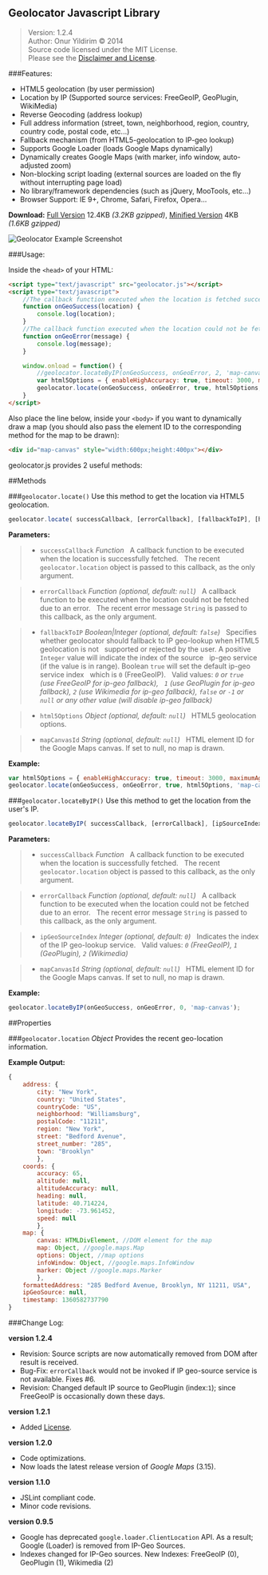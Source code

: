 ## Geolocator Javascript Library

> Version: 1.2.4  
> Author: Onur Yildirim © 2014  
> Source code licensed under the MIT License.  
> Please see the [Disclaimer and License][license].

###Features:

 - HTML5 geolocation (by user permission)
 - Location by IP (Supported source services: FreeGeoIP, GeoPlugin, WikiMedia)
 - Reverse Geocoding (address lookup)
 - Full address information (street, town, neighborhood, region,
   country, country code, postal code, etc...)
 - Fallback mechanism (from HTML5-geolocation to IP-geo lookup)
 - Supports Google Loader (loads Google Maps dynamically)
 - Dynamically creates Google Maps (with marker, info window, auto-adjusted zoom)
 - Non-blocking script loading (external sources are loaded on the fly without interrupting page load)
 - No library/framework dependencies (such as jQuery, MooTools, etc...)
 - Browser Support: IE 9+, Chrome, Safari, Firefox, Opera...

**Download:** [Full Version](https://raw.github.com/onury/geolocator/master/src/geolocator.js) 12.4KB *(3.2KB gzipped)*, [Minified Version](https://raw.github.com/onury/geolocator/master/src/geolocator.min.js) 4KB *(1.6KB gzipped)*

![Geolocator Example Screenshot](https://raw.github.com/onury/geolocator/master/screenshots/geolocator-example.jpg)

###Usage:

Inside the `<head>` of your HTML:
```html
<script type="text/javascript" src="geolocator.js"></script>
<script type="text/javascript">
    //The callback function executed when the location is fetched successfully.
    function onGeoSuccess(location) {
        console.log(location);
    }
    //The callback function executed when the location could not be fetched.
    function onGeoError(message) {
        console.log(message);
    }

    window.onload = function() {
        //geolocator.locateByIP(onGeoSuccess, onGeoError, 2, 'map-canvas');
        var html5Options = { enableHighAccuracy: true, timeout: 3000, maximumAge: 0 };
        geolocator.locate(onGeoSuccess, onGeoError, true, html5Options, 'map-canvas');
    }
</script>
```

Also place the line below, inside your `<body>` if you want to dynamically draw a map (you should also pass the element ID to the corresponding method for the map to be drawn):
```html
<div id="map-canvas" style="width:600px;height:400px"></div>
```

geolocator.js provides 2 useful methods:

##Methods

###`geolocator.locate()`
Use this method to get the location via HTML5 geolocation.
```js
geolocator.locate( successCallback, [errorCallback], [fallbackToIP], [html5Options], [mapCanvasId] )
```

**Parameters:**

> - `successCallback`   *Function*
> &nbsp; A callback function to be executed when the location is successfully fetched.
> &nbsp; The recent `geolocator.location` object is passed to this callback, as the only argument.

> - `errorCallback`   *Function  (optional, default: `null`)*
> &nbsp; A callback function to be executed when the location could not be fetched due to an error.
> &nbsp; The recent error message `String` is passed to this callback, as the only argument.

> - `fallbackToIP`   *Boolean|Integer (optional, default: `false`)*
> &nbsp; Specifies whether geolocator should fallback to IP geo-lookup when HTML5 geolocation is not
> &nbsp; supported or rejected by the user. A positive `Integer` value will indicate the index of the source
> &nbsp; ip-geo service (if the value is in range). Boolean `true` will set the default ip-geo service index
> &nbsp; which is `0` (FreeGeoIP).
> &nbsp; Valid values: *`0` or `true` (use FreeGeoIP for ip-geo fallback),
> &nbsp; `1` (use GeoPlugin for ip-geo fallback), `2` (use Wikimedia for ip-geo fallback), `false` or `-1` or
> &nbsp; `null` or any other value (will disable ip-geo fallback)*

> - `html5Options`   *Object (optional, default: `null`)*
> &nbsp; HTML5 geolocation options.

> - `mapCanvasId`   *String (optional, default: `null`)*
> &nbsp; HTML element ID for the Google Maps canvas. If set to null, no map is drawn.

**Example:**
```js
var html5Options = { enableHighAccuracy: true, timeout: 3000, maximumAge: 0 };
geolocator.locate(onGeoSuccess, onGeoError, true, html5Options, 'map-canvas');
```

###`geolocator.locateByIP()`
Use this method to get the location from the user's IP.
```js
geolocator.locateByIP( successCallback, [errorCallback], [ipSourceIndex], [mapCanvasId] )
```

**Parameters:**

> - `successCallback`   *Function*
> &nbsp; A callback function to be executed when the location is successfully fetched.
> &nbsp; The recent `geolocator.location` object is passed to this callback, as the only argument.

> - `errorCallback`   *Function (optional, default: `null`)*
> &nbsp; A callback function to be executed when the location could not be fetched due to an error.
> &nbsp; The recent error message `String` is passed to this callback, as the only argument.

> - `ipGeoSourceIndex`   *Integer (optional, default: `0`)*
> &nbsp; Indicates the index of the IP geo-lookup service.
> &nbsp; Valid values: *`0` (FreeGeoIP), `1` (GeoPlugin), `2` (Wikimedia)*

> - `mapCanvasId`   *String (optional, default: `null`)*
> &nbsp; HTML element ID for the Google Maps canvas. If set to null, no map is drawn.

**Example:**
```js
geolocator.locateByIP(onGeoSuccess, onGeoError, 0, 'map-canvas');
```

##Properties

###`geolocator.location`   *Object*
Provides the recent geo-location information.

**Example Output:**
```js
{
    address: {
        city: "New York",
        country: "United States",
        countryCode: "US",
        neighborhood: "Williamsburg",
        postalCode: "11211",
        region: "New York",
        street: "Bedford Avenue",
        street_number: "285",
        town: "Brooklyn"
        },
    coords: {
        accuracy: 65,
        altitude: null,
        altitudeAccuracy: null,
        heading: null,
        latitude: 40.714224,
        longitude: -73.961452,
        speed: null
        },
    map: {
        canvas: HTMLDivElement, //DOM element for the map
        map: Object, //google.maps.Map
        options: Object, //map options
        infoWindow: Object, //google.maps.InfoWindow
        marker: Object //google.maps.Marker
        },
    formattedAddress: "285 Bedford Avenue, Brooklyn, NY 11211, USA",
    ipGeoSource: null,
    timestamp: 1360582737790
}
```

###Change Log:

**version 1.2.4**
- Revision: Source scripts are now automatically removed from DOM after result is received.
- Bug-Fix: `errorCallback` would not be invoked if IP geo-source service is not available. Fixes #6.
- Revision: Changed default IP source to GeoPlugin (index:`1`); since FreeGeoIP is occasionally down these days.

**version 1.2.1**
 - Added [License][license].

**version 1.2.0**
 - Code optimizations.
 - Now loads the latest release version of *Google Maps* (3.15).

**version 1.1.0**
 - JSLint compliant code.
 - Minor code revisions.

**version 0.9.5**
 - Google has deprecated `google.loader.ClientLocation` API. As a result; Google (Loader) is removed from IP-Geo Sources.
 - Indexes changed for IP-Geo sources. New Indexes: FreeGeoIP (0), GeoPlugin (1), Wikimedia (2)


 
[license]: https://github.com/onury/geolocator/blob/master/LICENSE
